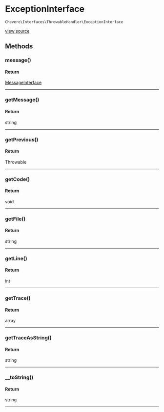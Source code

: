 # ExceptionInterface

`Chevere\Interfaces\ThrowableHandler\ExceptionInterface`

[view source](https://github.com/chevere/chevere/blob/master//home/rodolfo/git/chevere/chevere/interfaces/ThrowableHandler/ExceptionInterface.php)

## Methods

### message()

#### Return

[MessageInterface](../Message/MessageInterface.md)

---

### getMessage()

#### Return

string

---

### getPrevious()

#### Return

Throwable

---

### getCode()

#### Return

void

---

### getFile()

#### Return

string

---

### getLine()

#### Return

int

---

### getTrace()

#### Return

array

---

### getTraceAsString()

#### Return

string

---

### __toString()

#### Return

string

---

